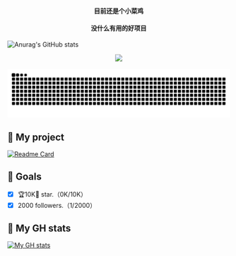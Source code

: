 #### <p align="center">目前还是个小菜鸡</p>
#### <p align="center">没什么有用的好项目</p>
![Anurag's GitHub stats](https://github-readme-stats.vercel.app/api/top-langs/?username=winhongliu&layout=compact)
<!-- just img -->
<div align="center"><img src="https://cdn.jsdelivr.net/gh/sun0225SUN/photos/images/202110311924844.png" /></div>

<p align="center">
  <img src="https://raw.githubusercontent.com/dohooo/dohooo/output/github-contribution-grid-snake.svg" />  
</p>

## 🔧 My project
[![Readme Card](https://github-readme-stats.vercel.app/api/pin/?username=WinHongLiu&repo=Thunderobot-ME)](https://github.com/WinHongLiu/Thunderobot-ME)


## 🔭 Goals

- [x] 🏆10K🌟 star.（0K/10K）   
- [x] 2000 followers.（1/2000）   

<!-- ## 🧠 That I know and use

- <img align='center' src="https://img.shields.io/badge/-React-282C34?style=flat-square&logo=react&logoColor=61DAFB"/> <img align='center' src="https://img.shields.io/badge/-React Native-282C34?style=flat-square&logo=react&logoColor=61DAFB"/>
- <img align='center' src="https://img.shields.io/badge/-TypeScript-3178C6?style=flat-square&logo=typescript&logoColor=FFFFFF"/> -->  

## 📝 My GH stats

[![My GH stats](https://github-readme-stats.vercel.app/api?username=winhongliu&theme=dark)](https://github.com/winhongliu) 

<!---
知识不是力量，分享知识才是
--->
